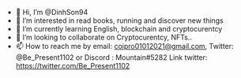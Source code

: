 - 👋 Hi, I’m @DinhSon94
- 👀 I’m interested in read books, running and discover new things
- 🌱 I’m currently learning English, blockchain and cryptocurentcy
- 💞️ I’m looking to collaborate on Cryptocurentcy, NFTs..
- 📫 How to reach me by email: coipro01012021@gmail.com, Twitter: @Be_Present1102 or Discord : Mountain#5282
Link twitter: https://twitter.com/Be_Present1102
